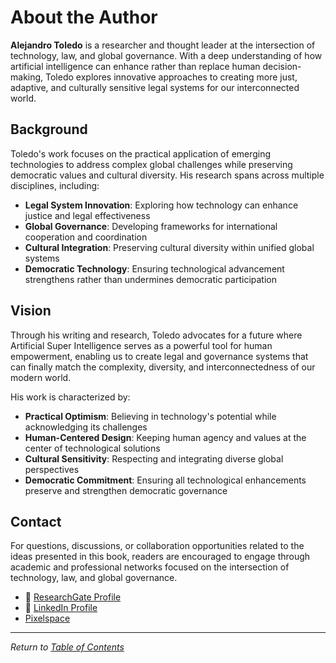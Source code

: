 # About the Author

**Alejandro Toledo** is a researcher and thought leader at the intersection of technology, law, and global governance. With a deep understanding of how artificial intelligence can enhance rather than replace human decision-making, Toledo explores innovative approaches to creating more just, adaptive, and culturally sensitive legal systems for our interconnected world.

## Background

Toledo's work focuses on the practical application of emerging technologies to address complex global challenges while preserving democratic values and cultural diversity. His research spans across multiple disciplines, including:

- **Legal System Innovation**: Exploring how technology can enhance justice and legal effectiveness
- **Global Governance**: Developing frameworks for international cooperation and coordination
- **Cultural Integration**: Preserving cultural diversity within unified global systems  
- **Democratic Technology**: Ensuring technological advancement strengthens rather than undermines democratic participation

## Vision

Through his writing and research, Toledo advocates for a future where Artificial Super Intelligence serves as a powerful tool for human empowerment, enabling us to create legal and governance systems that can finally match the complexity, diversity, and interconnectedness of our modern world.

His work is characterized by:
- **Practical Optimism**: Believing in technology's potential while acknowledging its challenges
- **Human-Centered Design**: Keeping human agency and values at the center of technological solutions
- **Cultural Sensitivity**: Respecting and integrating diverse global perspectives
- **Democratic Commitment**: Ensuring all technological enhancements preserve and strengthen democratic governance

## Contact

For questions, discussions, or collaboration opportunities related to the ideas presented in this book, readers are encouraged to engage through academic and professional networks focused on the intersection of technology, law, and global governance.
 
  - 🔬 [ResearchGate Profile](https://www.researchgate.net/profile/Alejandro-Toledo-Martinez?ev=hdr_xprf)
  - 💼 [LinkedIn Profile](https://www.linkedin.com/in/alejandro-toledo-a2a67911/)
  - [Pixelspace](https://pixelspace.com/)

---

*Return to [Table of Contents](SUMMARY.md)* 